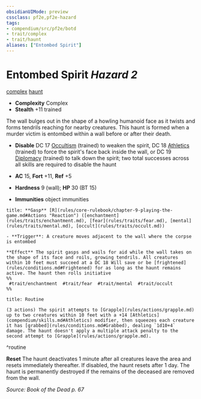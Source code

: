 ```yaml
---
obsidianUIMode: preview
cssclass: pf2e,pf2e-hazard
tags:
- compendium/src/pf2e/botd
- trait/complex
- trait/haunt
aliases: ["Entombed Spirit"]
---
```

# Entombed Spirit *Hazard 2*  
[complex](rules/traits/complex.md "Complex Hazard Trait")  [haunt](rules/traits/haunt.md "Haunt Hazard Trait")  

- **Complexity** Complex
- **Stealth** +11 trained  

The wall bulges out in the shape of a howling humanoid face as it twists and forms tendrils reaching for nearby creatures. This haunt is formed when a murder victim is entombed within a wall before or after their death.

- **Disable** DC 17 [Occultism](compendium/skills.md#Occultism) (trained) to weaken the spirit, DC 18 [Athletics](compendium/skills.md#Athletics) (trained) to force the spirit's face back inside the wall, or DC 19 [Diplomacy](compendium/skills.md#Diplomacy) (trained) to talk down the spirit; two total successes across all skills are required to disable the haunt  

- **AC** 15, **Fort** +11, **Ref** +5
- **Hardness** 9 (wall); **HP** 30 (BT 15)
- **Immunities** object immunities

```ad-embed-ability
title: **Gasp** [R](rules/core-rulebook/chapter-9-playing-the-game.md#Actions "Reaction") ([enchantment](rules/traits/enchantment.md), [fear](rules/traits/fear.md), [mental](rules/traits/mental.md), [occult](rules/traits/occult.md))

- **Trigger**: A creature moves adjacent to the wall where the corpse is entombed

**Effect** The spirit gasps and wails for aid while the wall takes on the shape of its face and roils, growing tendrils. All creatures within 10 feet must succeed at a DC 18 Will save or be [frightened](rules/conditions.md#Frightened) for as long as the haunt remains active. The haunt then rolls initiative  
%%
 #trait/enchantment  #trait/fear  #trait/mental  #trait/occult 
%%
```

```ad-pf2-summary
title: Routine

(3 actions) The spirit attempts to [Grapple](rules/actions/grapple.md) up to two creatures within 10 feet with a +14 [Athletics](compendium/skills.md#Athletics) modifier, then squeezes each creature it has [grabbed](rules/conditions.md#Grabbed), dealing `1d10+4` damage. The haunt doesn't apply a multiple attack penalty to the second attempt to [Grapple](rules/actions/grapple.md).
```
^routine

**Reset** The haunt deactivates 1 minute after all creatures leave the area and resets immediately thereafter. If disabled, the haunt resets after 1 day. The haunt is permanently destroyed if the remains of the deceased are removed from the wall.  

*Source: Book of the Dead p. 67*